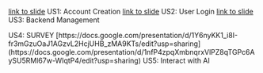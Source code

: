 [link to slide](https://docs.google.com/presentation/d/1jCbifwibBB9v97nm470BEsmlPw0rUuv7vvRDxefZ7p0/edit?usp=sharing) US1: Account Creation
[link to slide](https://docs.google.com/presentation/d/1qyKC1Z3HYVTOacKzreu1-4VOo89A2SoztevtbDIFkUM/edit?usp=sharing) US2: User Login
[link to slide](https://docs.google.com/presentation/d/1zYtoicZOrmCvesAQ5hKDGA2m2LGAuiTCBzNQ3YuTO3o/edit?usp=sharing) US3: Backend Management
<link to template slide> US4: SURVEY 
[https://docs.google.com/presentation/d/1Y6nyKK1_i8I-fr3mGzuOaJ1AGzvL2HcjUHB_zMA9KTs/edit?usp=sharing]
(https://docs.google.com/presentation/d/1nfP4zpqXmbnqrxVlPZ8qTGPc6AySU5RMl67w-WIqtP4/edit?usp=sharing) US5: Interact with AI
